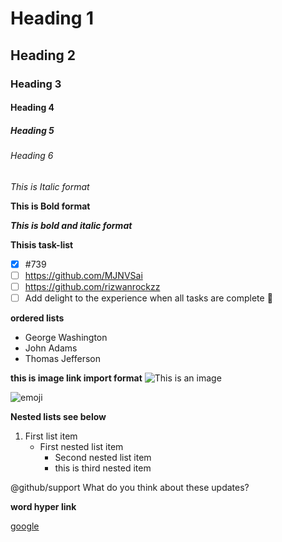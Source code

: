 # Heading 1
## Heading 2
### Heading 3
#### Heading 4
##### Heading 5
###### Heading 6

*This is Italic format*

**This is Bold format**

***This is bold and italic format***

**Thisis task-list**
- [x] #739
- [ ] https://github.com/MJNVSai
- [ ] https://github.com/rizwanrockzz
- [ ] Add delight to the experience when all tasks are complete :tada:

**ordered lists**
- George Washington
- John Adams
- Thomas Jefferson

**this is image link import format**
![This is an image](https://i.pinimg.com/originals/a5/78/5e/a5785e6b05ec6b07d767f6913537cdf3.gif)

![emoji](https://c.tenor.com/O4OxQZrk9A0AAAAM/digilah-digifun.gif)

**Nested lists see below**
1. First list item
   - First nested list item
     - Second nested list item
      - this is third nested item
     
@github/support What do you think about these updates?

**word hyper link**

[google](https://github.com/MJNVSai)
